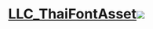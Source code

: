 # [LLC_ThaiFontAsset![](https://img.shields.io/github/release/1ookilo/LLC_ThaiFontAsset.svg?label=最新版)](../../releases)

